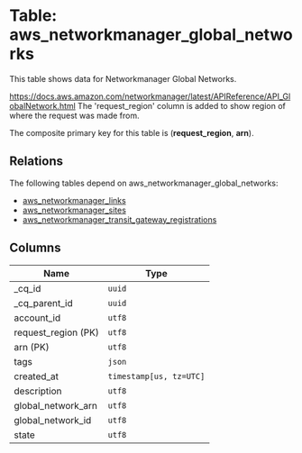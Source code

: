 # Table: aws_networkmanager_global_networks

This table shows data for Networkmanager Global Networks.

https://docs.aws.amazon.com/networkmanager/latest/APIReference/API_GlobalNetwork.html
The  'request_region' column is added to show region of where the request was made from.

The composite primary key for this table is (**request_region**, **arn**).

## Relations

The following tables depend on aws_networkmanager_global_networks:
  - [aws_networkmanager_links](aws_networkmanager_links.md)
  - [aws_networkmanager_sites](aws_networkmanager_sites.md)
  - [aws_networkmanager_transit_gateway_registrations](aws_networkmanager_transit_gateway_registrations.md)

## Columns

| Name          | Type          |
| ------------- | ------------- |
|_cq_id|`uuid`|
|_cq_parent_id|`uuid`|
|account_id|`utf8`|
|request_region (PK)|`utf8`|
|arn (PK)|`utf8`|
|tags|`json`|
|created_at|`timestamp[us, tz=UTC]`|
|description|`utf8`|
|global_network_arn|`utf8`|
|global_network_id|`utf8`|
|state|`utf8`|